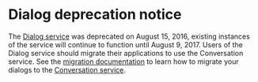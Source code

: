 # Dialog deprecation notice
The [Dialog service][dialog] was deprecated on August 15, 2016, existing instances of the service will continue to function until August 9, 2017. Users of the Dialog service should migrate their applications to use the Conversation service. See the [migration documentation][dialog_migration] to learn how to migrate your dialogs to the [Conversation service][conversation].

[dialog_migration]: https://www.ibm.com/watson/developercloud/doc/conversation/migration.shtml
[conversation]: https://www.ibm.com/watson/developercloud/conversation.html
[dialog]: https://www.ibm.com/watson/developercloud/dialog.html